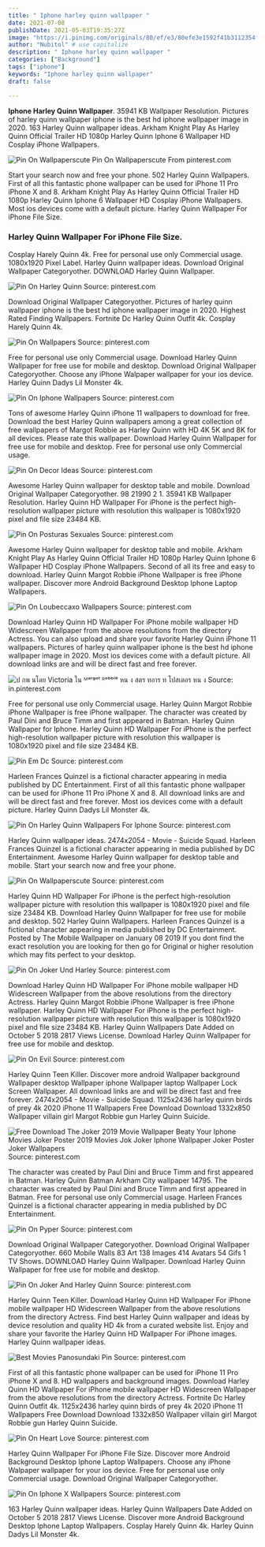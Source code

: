 ```yaml
---
title: " Iphone harley quinn wallpaper "
date: 2021-07-08
publishDate: 2021-05-03T19:35:27Z
image: "https://i.pinimg.com/originals/80/ef/e3/80efe3e1592f41b3112354f6ee814e31.jpg"
author: "Nubitol" # use capitalize
description: " Iphone harley quinn wallpaper "
categories: ["Background"]
tags: ["iphone"]
keywords: "Iphone harley quinn wallpaper"
draft: false

---
```



**Iphone Harley Quinn Wallpaper**. 35941 KB Wallpaper Resolution. Pictures of harley quinn wallpaper iphone is the best hd iphone wallpaper image in 2020. 163 Harley Quinn wallpaper ideas. Arkham Knight Play As Harley Quinn Official Trailer HD 1080p Harley Quinn Iphone 6 Wallpaper HD Cosplay iPhone Wallpapers.

![Pin On Wallpaperscute](https://i.pinimg.com/originals/37/93/b7/3793b776c097ec935eecfed72339a614.jpg "Pin On Wallpaperscute")
Pin On Wallpaperscute From pinterest.com


Start your search now and free your phone. 502 Harley Quinn Wallpapers. First of all this fantastic phone wallpaper can be used for iPhone 11 Pro iPhone X and 8. Arkham Knight Play As Harley Quinn Official Trailer HD 1080p Harley Quinn Iphone 6 Wallpaper HD Cosplay iPhone Wallpapers. Most ios devices come with a default picture. Harley Quinn Wallpaper For iPhone File Size.

### Harley Quinn Wallpaper For iPhone File Size.

Cosplay Harely Quinn 4k. Free for personal use only Commercial usage. 1080x1920 Pixel Label. Harley Quinn wallpaper ideas. Download Original Wallpaper Categoryother. DOWNLOAD Harley Quinn Wallpaper.


![Pin On Harley Quinn](https://i.pinimg.com/originals/41/99/6e/41996e718c5c453d3b7fe94a184d12f1.jpg "Pin On Harley Quinn")
Source: pinterest.com

Download Original Wallpaper Categoryother. Pictures of harley quinn wallpaper iphone is the best hd iphone wallpaper image in 2020. Highest Rated Finding Wallpapers. Fortnite Dc Harley Quinn Outfit 4k. Cosplay Harely Quinn 4k.

![Pin On Wallpapers](https://i.pinimg.com/originals/88/fd/31/88fd3128a15f4406dbd82c444d2addee.jpg "Pin On Wallpapers")
Source: pinterest.com

Free for personal use only Commercial usage. Download Harley Quinn Wallpaper for free use for mobile and desktop. Download Original Wallpaper Categoryother. Choose any iPhone Walpaper wallpaper for your ios device. Harley Quinn Dadys Lil Monster 4k.

![Pin On Iphone Wallpapers](https://i.pinimg.com/originals/be/e0/da/bee0da4b72de87da281f39cabddde291.jpg "Pin On Iphone Wallpapers")
Source: pinterest.com

Tons of awesome Harley Quinn iPhone 11 wallpapers to download for free. Download the best Harley Quinn wallpapers among a great collection of free wallpapers of Margot Robbie as Harley Quinn with HD 4K 5K and 8K for all devices. Please rate this wallpaper. Download Harley Quinn Wallpaper for free use for mobile and desktop. Free for personal use only Commercial usage.

![Pin On Decor Ideas](https://i.pinimg.com/736x/db/b1/01/dbb101d2b5299539408d069fefe97e08.jpg "Pin On Decor Ideas")
Source: pinterest.com

Awesome Harley Quinn wallpaper for desktop table and mobile. Download Original Wallpaper Categoryother. 98 21990 2 1. 35941 KB Wallpaper Resolution. Harley Quinn HD Wallpaper For iPhone is the perfect high-resolution wallpaper picture with resolution this wallpaper is 1080x1920 pixel and file size 23484 KB.

![Pin On Posturas Sexuales](https://i.pinimg.com/originals/1f/63/97/1f6397acef011922b101ea2c5b171c78.jpg "Pin On Posturas Sexuales")
Source: pinterest.com

Awesome Harley Quinn wallpaper for desktop table and mobile. Arkham Knight Play As Harley Quinn Official Trailer HD 1080p Harley Quinn Iphone 6 Wallpaper HD Cosplay iPhone Wallpapers. Second of all its free and easy to download. Harley Quinn Margot Robbie iPhone Wallpaper is free iPhone wallpaper. Discover more Android Background Desktop Iphone Laptop Wallpapers.

![Pin On Loubeccaxo Wallpapers](https://i.pinimg.com/originals/80/84/85/8084850b55ce0abb2720dbad718d7027.jpg "Pin On Loubeccaxo Wallpapers")
Source: pinterest.com

Download Harley Quinn HD Wallpaper For iPhone mobile wallpaper HD Widescreen Wallpaper from the above resolutions from the directory Actress. You can also upload and share your favorite Harley Quinn iPhone 11 wallpapers. Pictures of harley quinn wallpaper iphone is the best hd iphone wallpaper image in 2020. Most ios devices come with a default picture. All download links are and will be direct fast and free forever.

![ป กพ นโดย Victoria ใน ᴹᵃʳᵍᵒᵗ ᴿᵒᵇᵇⁱᵉ หน ง สตร ทอาร ท โปสเตอร หน ง](https://i.pinimg.com/originals/a4/a8/53/a4a853c5a6a218630d6597fd74c9f072.jpg "ป กพ นโดย Victoria ใน ᴹᵃʳᵍᵒᵗ ᴿᵒᵇᵇⁱᵉ หน ง สตร ทอาร ท โปสเตอร หน ง")
Source: in.pinterest.com

Free for personal use only Commercial usage. Harley Quinn Margot Robbie iPhone Wallpaper is free iPhone wallpaper. The character was created by Paul Dini and Bruce Timm and first appeared in Batman. Harley Quinn Wallpaper for Iphone. Harley Quinn HD Wallpaper For iPhone is the perfect high-resolution wallpaper picture with resolution this wallpaper is 1080x1920 pixel and file size 23484 KB.

![Pin Em Dc](https://i.pinimg.com/originals/b7/0d/a8/b70da899e33eebfc89ed79aa9dbe1b69.jpg "Pin Em Dc")
Source: pinterest.com

Harleen Frances Quinzel is a fictional character appearing in media published by DC Entertainment. First of all this fantastic phone wallpaper can be used for iPhone 11 Pro iPhone X and 8. All download links are and will be direct fast and free forever. Most ios devices come with a default picture. Harley Quinn Dadys Lil Monster 4k.

![Pin On Harley Quinn Wallpapers For Iphone](https://i.pinimg.com/originals/78/ba/26/78ba2631c856317cd04d24e9522d8b13.png "Pin On Harley Quinn Wallpapers For Iphone")
Source: pinterest.com

Harley Quinn wallpaper ideas. 2474x2054 - Movie - Suicide Squad. Harleen Frances Quinzel is a fictional character appearing in media published by DC Entertainment. Awesome Harley Quinn wallpaper for desktop table and mobile. Start your search now and free your phone.

![Pin On Wallpaperscute](https://i.pinimg.com/originals/37/93/b7/3793b776c097ec935eecfed72339a614.jpg "Pin On Wallpaperscute")
Source: pinterest.com

Harley Quinn HD Wallpaper For iPhone is the perfect high-resolution wallpaper picture with resolution this wallpaper is 1080x1920 pixel and file size 23484 KB. Download Harley Quinn Wallpaper for free use for mobile and desktop. 502 Harley Quinn Wallpapers. Harleen Frances Quinzel is a fictional character appearing in media published by DC Entertainment. Posted by The Mobile Wallpaper on January 08 2019 If you dont find the exact resolution you are looking for then go for Original or higher resolution which may fits perfect to your desktop.

![Pin On Joker Und Harley](https://i.pinimg.com/originals/d9/94/4b/d9944b5b3e5b10eb8a4776ae3ec1ff42.jpg "Pin On Joker Und Harley")
Source: pinterest.com

Download Harley Quinn HD Wallpaper For iPhone mobile wallpaper HD Widescreen Wallpaper from the above resolutions from the directory Actress. Harley Quinn Margot Robbie iPhone Wallpaper is free iPhone wallpaper. Harley Quinn HD Wallpaper For iPhone is the perfect high-resolution wallpaper picture with resolution this wallpaper is 1080x1920 pixel and file size 23484 KB. Harley Quinn Wallpapers Date Added on October 5 2018 2817 Views License. Download Harley Quinn Wallpaper for free use for mobile and desktop.

![Pin On Evil](https://i.pinimg.com/originals/c6/14/f8/c614f824279537b423aef6daad8b952e.jpg "Pin On Evil")
Source: pinterest.com

Harley Quinn Teen Killer. Discover more android Wallpaper background Wallpaper desktop Wallpaper iphone Wallpaper laptop Wallpaper Lock Screen Wallpaper. All download links are and will be direct fast and free forever. 2474x2054 - Movie - Suicide Squad. 1125x2436 harley quinn birds of prey 4k 2020 iPhone 11 Wallpapers Free Download Download 1332x850 Wallpaper villain girl Margot Robbie gun Harley Quinn Suicide.

![Free Download The Joker 2019 Movie Wallpaper Beaty Your Iphone Movies Joker Poster 2019 Movies Jok Joker Iphone Wallpaper Joker Poster Joker Wallpapers](https://i.pinimg.com/736x/23/b5/4c/23b54c2522ed8a92bd8216f28f9838df.jpg "Free Download The Joker 2019 Movie Wallpaper Beaty Your Iphone Movies Joker Poster 2019 Movies Jok Joker Iphone Wallpaper Joker Poster Joker Wallpapers")
Source: pinterest.com

The character was created by Paul Dini and Bruce Timm and first appeared in Batman. Harley Quinn Batman Arkham City wallpaper 14795. The character was created by Paul Dini and Bruce Timm and first appeared in Batman. Free for personal use only Commercial usage. Harleen Frances Quinzel is a fictional character appearing in media published by DC Entertainment.

![Pin On Pyper](https://i.pinimg.com/originals/bc/b3/dc/bcb3dc5f4a409895eb98593c3e116001.jpg "Pin On Pyper")
Source: pinterest.com

Download Original Wallpaper Categoryother. Download Original Wallpaper Categoryother. 660 Mobile Walls 83 Art 138 Images 414 Avatars 54 Gifs 1 TV Shows. DOWNLOAD Harley Quinn Wallpaper. Download Harley Quinn Wallpaper for free use for mobile and desktop.

![Pin On Joker And Harley Quinn](https://i.pinimg.com/originals/da/a9/70/daa9708208d8a04f3396cc0f921c552b.jpg "Pin On Joker And Harley Quinn")
Source: pinterest.com

Harley Quinn Teen Killer. Download Harley Quinn HD Wallpaper For iPhone mobile wallpaper HD Widescreen Wallpaper from the above resolutions from the directory Actress. Find best Harley Quinn wallpaper and ideas by device resolution and quality HD 4k from a curated website list. Enjoy and share your favorite the Harley Quinn HD Wallpaper For iPhone images. Harley Quinn wallpaper ideas.

![Best Movies Panosundaki Pin](https://i.pinimg.com/originals/18/2f/d4/182fd47d35aeafc9472d04d5636d754c.jpg "Best Movies Panosundaki Pin")
Source: pinterest.com

First of all this fantastic phone wallpaper can be used for iPhone 11 Pro iPhone X and 8. HD wallpapers and background images. Download Harley Quinn HD Wallpaper For iPhone mobile wallpaper HD Widescreen Wallpaper from the above resolutions from the directory Actress. Fortnite Dc Harley Quinn Outfit 4k. 1125x2436 harley quinn birds of prey 4k 2020 iPhone 11 Wallpapers Free Download Download 1332x850 Wallpaper villain girl Margot Robbie gun Harley Quinn Suicide.

![Pin On Heart Love](https://i.pinimg.com/originals/12/03/4f/12034f60476d6ee2c8d0b7891558afef.jpg "Pin On Heart Love")
Source: pinterest.com

Harley Quinn Wallpaper For iPhone File Size. Discover more Android Background Desktop Iphone Laptop Wallpapers. Choose any iPhone Walpaper wallpaper for your ios device. Free for personal use only Commercial usage. Download Original Wallpaper Categoryother.

![Pin On Iphone X Wallpapers](https://i.pinimg.com/originals/80/ef/e3/80efe3e1592f41b3112354f6ee814e31.jpg "Pin On Iphone X Wallpapers")
Source: pinterest.com

163 Harley Quinn wallpaper ideas. Harley Quinn Wallpapers Date Added on October 5 2018 2817 Views License. Discover more Android Background Desktop Iphone Laptop Wallpapers. Cosplay Harely Quinn 4k. Harley Quinn Dadys Lil Monster 4k.

